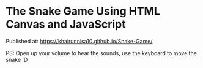# The Snake Game Using HTML Canvas and JavaScript
Published at: https://khairunnisa10.github.io/Snake-Game/

PS: Open up your volume to hear the sounds, use the keyboard to move the snake :D

